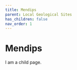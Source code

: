```yaml
---
title: Mendips
parent: Local Geological Sites
has_children: false
nav_order: 1
---
```


# Mendips

I am a child page.
